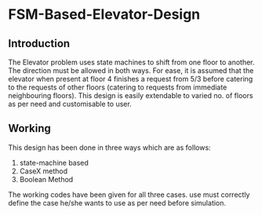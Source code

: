 # FSM-Based-Elevator-Design

## Introduction
The Elevator problem uses state machines to shift from one floor to another. The direction must be allowed in both ways. For ease, it is assumed that the elevator when present at floor 4 finishes a request from 5/3 before catering to the requests of other floors (catering to requests from immediate neighbouring floors). This design is easily extendable to varied no. of floors as per need and customisable to user.

## Working
This design has been done in three ways which are as follows:
1) state-machine based
2) CaseX method
3) Boolean Method

The working codes have been given for all three cases. use must correctly define the case he/she wants to use as per need before simulation.
